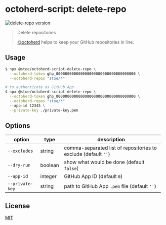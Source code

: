 # octoherd-script: delete-repo

[![delete-repo version](https://img.shields.io/github/package-json/v/stoe/octoherd-scripts?filename=scripts%2Fdelete-repo%2Fpackage.json)](https://github.com/stoe/octoherd-scripts/pkgs/npm/octoherd-script-delete-repo)

> Delete repositories
>
> [@octoherd](https://github.com/octoherd/) helps to keep your GitHub repositories in line.

## Usage

```sh
$ npx @stoe/octoherd-script-delete-repo \
  --octoherd-token ghp_000000000000000000000000000000000000 \
  --octoherd-repos "stoe/*"
```

```sh
# to authenticate as GitHub App
$ npx @stoe/octoherd-script-delete-repo \
  --octoherd-token ghp_000000000000000000000000000000000000 \
  --octoherd-repos "stoe/*"
  --app-id 12345 \
  --private-key ./private-key.pem
```

## Options

| option              | type    | description                                                    |
| ------------------- | ------- | -------------------------------------------------------------- |
| `--excludes`        | string  | comma-separated list of repositories to exclude (default `''`) |
| `--dry-run`         | boolean | show what would be done (default `false`)                      |
| `--app-id`          | integer | GitHub App ID (default `0`)                                    |
| `--private-key`     | string  | path to GitHub App `.pem` file (default `''`)                  |

## License

[MIT](license)

